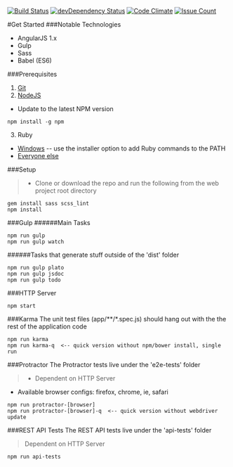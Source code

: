 [![Build Status](https://travis-ci.org/bradyhullopeter/root.svg?branch=master)](https://travis-ci.org/bradyhullopeter/root) [![devDependency Status](https://david-dm.org/bradyhullopeter/Root/dev-status.svg)](https://david-dm.org/bradyhullopeter/Root#info=devDependencies) [![Code Climate](https://codeclimate.com/github/bradyhullopeter/Root/badges/gpa.svg)](https://codeclimate.com/github/bradyhullopeter/Root) [![Issue Count](https://codeclimate.com/github/bradyhullopeter/Root/badges/issue_count.svg)](https://codeclimate.com/github/bradyhullopeter/Root)

#Get Started
###Notable Technologies
- AngularJS 1.x
- Gulp
- Sass
- Babel (ES6)

###Prerequisites
1. [Git](https://git-scm.com/downloads)
2. [NodeJS](https://nodejs.org/en/)
  - Update to the latest NPM version
  ```
  npm install -g npm
  ```
3. Ruby
  - [Windows](http://rubyinstaller.org/) -- use the installer option to add Ruby commands to the PATH
  - [Everyone else](https://www.ruby-lang.org/en/)

###Setup
> - Clone or download the repo and run the following from the web project root directory
```
gem install sass scss_lint
npm install
```

###Gulp
######Main Tasks
```
npm run gulp
npm run gulp watch
```

######Tasks that generate stuff outside of the 'dist' folder
```
npm run gulp plato
npm run gulp jsdoc
npm run gulp todo
```

###HTTP Server
```
npm start
```

###Karma
The unit test files (app/\*\*/\*.spec.js) should hang out with the the rest of the application code
```
npm run karma
npm run karma-q  <-- quick version without npm/bower install, single run
```

###Protractor
The Protractor tests live under the 'e2e-tests' folder
> - Dependent on HTTP Server
- Available browser configs: firefox, chrome, ie, safari
```
npm run protractor-[browser]
npm run protractor-[browser]-q  <-- quick version without webdriver update
```

###REST API Tests
The REST API tests live under the 'api-tests' folder
> Dependent on HTTP Server
```
npm run api-tests
```
